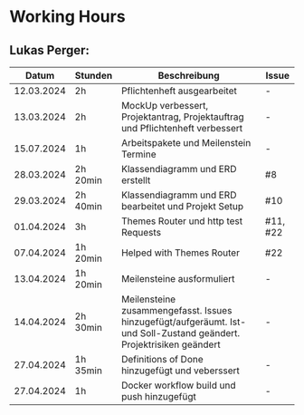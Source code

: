 # Working Hours

## Lukas Perger:
| Datum      | Stunden  | Beschreibung                                                                  | Issue |
|------------|----------|-------------------------------------------------------------------------------|-------|
| 12.03.2024 | 2h       | Pflichtenheft ausgearbeitet                                                   | -     |
| 13.03.2024 | 2h       | MockUp verbessert, Projektantrag, Projektauftrag und Pflichtenheft verbessert | -     |
| 15.07.2024 | 1h       | Arbeitspakete und Meilenstein Termine                                         | -     |
| 28.03.2024 | 2h 20min | Klassendiagramm und ERD erstellt                                              |#8|
| 29.03.2024 | 2h 40min | Klassendiagramm und ERD bearbeitet und Projekt Setup                          |#10|
| 01.04.2024 | 3h       | Themes Router und http test Requests                                          |#11, #22|
| 07.04.2024 | 1h 20min | Helped with Themes Router                                                     |#22|
| 13.04.2024 | 1h 20min | Meilensteine ausformuliert | - |
| 14.04.2024 | 2h 30min | Meilensteine zusammengefasst. Issues hinzugefügt/aufgeräumt. Ist- und Soll-Zustand geändert. Projektrisiken geändert|-|
| 27.04.2024 | 1h 35min | Definitions of Done hinzugefügt und veberssert |-|
| 27.04.2024 | 1h | Docker workflow build und push hinzugefügt |-|